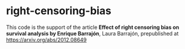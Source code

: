 # right-censoring-bias
This code is the support of the article <b>Effect of right censoring bias on survival analysis by Enrique Barrajón</b>, Laura Barrajón, prepublished at https://arxiv.org/abs/2012.08649
